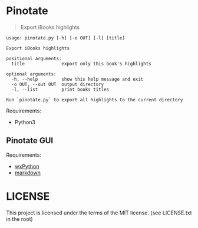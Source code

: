 Pinotate
========

> Export iBooks highlights

```
usage: pinotate.py [-h] [-o OUT] [-l] [title]

Export iBooks highlights

positional arguments:
  title              export only this book's highlights

optional arguments:
  -h, --help         show this help message and exit
  -o OUT, --out OUT  output directory
  -l, --list         print books titles

Run `pinotate.py` to export all highlights to the current directory
```
Requirements:

* Python3

## Pinotate GUI

Requirements:

* [wxPython](https://wxpython.org/download.php#osx)
* [markdown](https://pypi.org/project/Markdown/)

LICENSE
=======

This project is licensed under the terms of the MIT license. (see LICENSE.txt in the root)  
